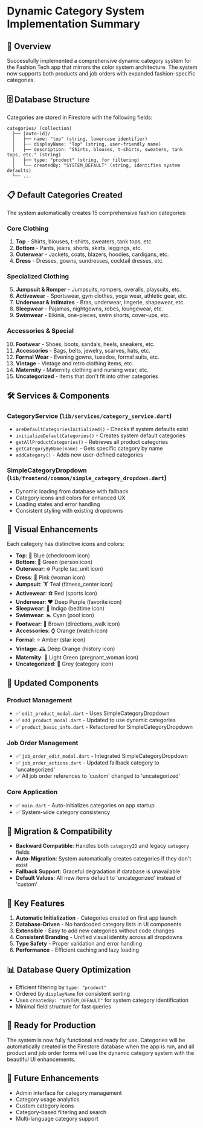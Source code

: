 # Dynamic Category System Implementation Summary

## 🎯 **Overview**
Successfully implemented a comprehensive dynamic category system for the Fashion Tech app that mirrors the color system architecture. The system now supports both products and job orders with expanded fashion-specific categories.

## 🗄️ **Database Structure**
Categories are stored in Firestore with the following fields:
```
categories/ (collection)
  ├── [auto-id]/
  │   ├── name: "top" (string, lowercase identifier)
  │   ├── displayName: "Top" (string, user-friendly name)
  │   ├── description: "Shirts, blouses, t-shirts, sweaters, tank tops, etc." (string)
  │   ├── type: "product" (string, for filtering)
  │   └── createdBy: "SYSTEM_DEFAULT" (string, identifies system defaults)
  └── ...
```

## 📋 **Default Categories Created**
The system automatically creates 15 comprehensive fashion categories:

### **Core Clothing**
1. **Top** - Shirts, blouses, t-shirts, sweaters, tank tops, etc.
2. **Bottom** - Pants, jeans, shorts, skirts, leggings, etc.
3. **Outerwear** - Jackets, coats, blazers, hoodies, cardigans, etc.
4. **Dress** - Dresses, gowns, sundresses, cocktail dresses, etc.

### **Specialized Clothing**
5. **Jumpsuit & Romper** - Jumpsuits, rompers, overalls, playsuits, etc.
6. **Activewear** - Sportswear, gym clothes, yoga wear, athletic gear, etc.
7. **Underwear & Intimates** - Bras, underwear, lingerie, shapewear, etc.
8. **Sleepwear** - Pajamas, nightgowns, robes, loungewear, etc.
9. **Swimwear** - Bikinis, one-pieces, swim shorts, cover-ups, etc.

### **Accessories & Special**
10. **Footwear** - Shoes, boots, sandals, heels, sneakers, etc.
11. **Accessories** - Bags, belts, jewelry, scarves, hats, etc.
12. **Formal Wear** - Evening gowns, tuxedos, formal suits, etc.
13. **Vintage** - Vintage and retro clothing items, etc.
14. **Maternity** - Maternity clothing and nursing wear, etc.
15. **Uncategorized** - Items that don't fit into other categories

## 🛠️ **Services & Components**

### **CategoryService** (`lib/services/category_service.dart`)
- `areDefaultCategoriesInitialized()` - Checks if system defaults exist
- `initializeDefaultCategories()` - Creates system default categories
- `getAllProductCategories()` - Retrieves all product categories
- `getCategoryByName(name)` - Gets specific category by name
- `addCategory()` - Adds new user-defined categories

### **SimpleCategoryDropdown** (`lib/frontend/common/simple_category_dropdown.dart`)
- Dynamic loading from database with fallback
- Category icons and colors for enhanced UX
- Loading states and error handling
- Consistent styling with existing dropdowns

## 🎨 **Visual Enhancements**
Each category has distinctive icons and colors:
- **Top**: 👔 Blue (checkroom icon)
- **Bottom**: 🚶 Green (person icon)
- **Outerwear**: ❄️ Purple (ac_unit icon)
- **Dress**: 👩 Pink (woman icon)
- **Jumpsuit**: 🏋️ Teal (fitness_center icon)
- **Activewear**: ⚽ Red (sports icon)
- **Underwear**: ❤️ Deep Purple (favorite icon)
- **Sleepwear**: 🌙 Indigo (bedtime icon)
- **Swimwear**: 🏊 Cyan (pool icon)
- **Footwear**: 🚶 Brown (directions_walk icon)
- **Accessories**: ⌚ Orange (watch icon)
- **Formal**: ⭐ Amber (star icon)
- **Vintage**: 🕰️ Deep Orange (history icon)
- **Maternity**: 🤰 Light Green (pregnant_woman icon)
- **Uncategorized**: 📂 Grey (category icon)

## 📱 **Updated Components**

### **Product Management**
- ✅ `edit_product_modal.dart` - Uses SimpleCategoryDropdown
- ✅ `add_product_modal.dart` - Updated to use dynamic categories
- ✅ `product_basic_info.dart` - Refactored for SimpleCategoryDropdown

### **Job Order Management**
- ✅ `job_order_edit_modal.dart` - Integrated SimpleCategoryDropdown
- ✅ `job_order_actions.dart` - Updated fallback category to 'uncategorized'
- ✅ All job order references to 'custom' changed to 'uncategorized'

### **Core Application**
- ✅ `main.dart` - Auto-initializes categories on app startup
- ✅ System-wide category consistency

## 🔄 **Migration & Compatibility**
- **Backward Compatible**: Handles both `categoryID` and legacy `category` fields
- **Auto-Migration**: System automatically creates categories if they don't exist
- **Fallback Support**: Graceful degradation if database is unavailable
- **Default Values**: All new items default to 'uncategorized' instead of 'custom'

## 🚀 **Key Features**
1. **Automatic Initialization** - Categories created on first app launch
2. **Database-Driven** - No hardcoded category lists in UI components
3. **Extensible** - Easy to add new categories without code changes
4. **Consistent Branding** - Unified visual identity across all dropdowns
5. **Type Safety** - Proper validation and error handling
6. **Performance** - Efficient caching and lazy loading

## 📊 **Database Query Optimization**
- Efficient filtering by `type: "product"`
- Ordered by `displayName` for consistent sorting
- Uses `createdBy: "SYSTEM_DEFAULT"` for system category identification
- Minimal field structure for fast queries

## 🎉 **Ready for Production**
The system is now fully functional and ready for use. Categories will be automatically created in the Firestore database when the app is run, and all product and job order forms will use the dynamic category system with the beautiful UI enhancements.

## 🔮 **Future Enhancements**
- Admin interface for category management
- Category usage analytics
- Custom category icons
- Category-based filtering and search
- Multi-language category support

